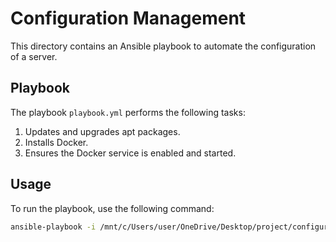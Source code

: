 # Configuration Management

This directory contains an Ansible playbook to automate the configuration of a server.

## Playbook

The playbook `playbook.yml` performs the following tasks:
1. Updates and upgrades apt packages.
2. Installs Docker.
3. Ensures the Docker service is enabled and started.

## Usage

To run the playbook, use the following command:

```bash
ansible-playbook -i /mnt/c/Users/user/OneDrive/Desktop/project/configuration/host.ini /mnt/c/Users/user/OneDrive/Desktop/project/configuration/playbook.yml
```


